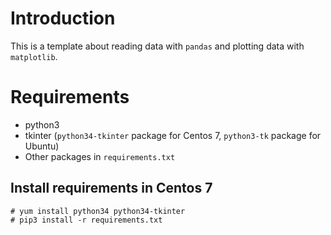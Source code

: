 # Introduction
This is a template about reading data with `pandas` and plotting data with `matplotlib`.

# Requirements

* python3
* tkinter (`python34-tkinter` package for Centos 7, `python3-tk` package for Ubuntu)
* Other packages in `requirements.txt`

## Install requirements in Centos 7

```shell
# yum install python34 python34-tkinter
# pip3 install -r requirements.txt
```
